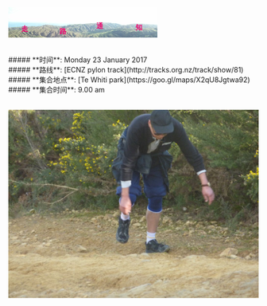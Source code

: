 ![skyline](_images/skyline2.png)

<br/>
##### **时间**: Monday 23 January 2017
<br/>
##### **路线**: [ECNZ pylon track](http://tracks.org.nz/track/show/81)
<br/>
##### **集合地点**: [Te Whiti park](https://goo.gl/maps/X2qU8Jgtwa92)
<br/>
##### **集合时间**: 9.00 am 

<br/>
<br/>


![hayward-lexian](_images/hayward-lexian.jpg)
